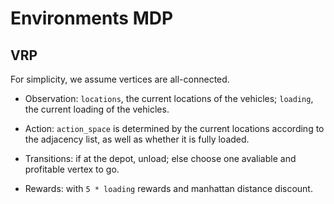 # Environments MDP

## VRP

For simplicity, we assume vertices are all-connected.

- Observation: `locations`, the current locations of the vehicles; `loading`, the current loading of the vehicles.
  
- Action: `action_space` is determined by the current locations according to the adjacency list, as well as whether 
it is fully loaded.

- Transitions: if at the depot, unload; else choose one  avaliable and profitable vertex to go.

- Rewards: with `5 * loading` rewards and manhattan distance discount.


